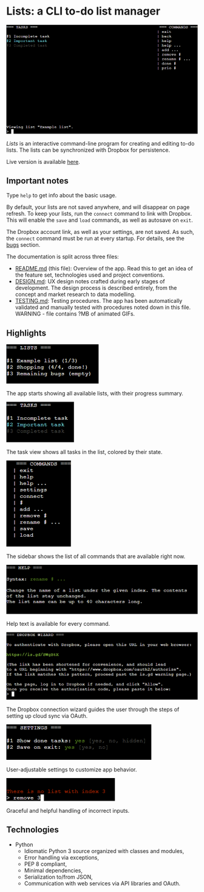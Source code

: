 # Lists: a CLI to-do list manager

![A screenshot of Lists running in the Code Institute terminal](doc/screenshot.png)

*Lists* is an interactive command-line program for creating and editing to-do lists. The lists can be synchronized with Dropbox for persistence.

Live version is available [here](https://tearnote-lists.herokuapp.com).

## Important notes

Type `help` to get info about the basic usage.

By default, your lists are not saved anywhere, and will disappear on page refresh. To keep your lists, run the `connect` command to link with Dropbox. This will enable the `save` and `load` commands, as well as autosave on `exit`.

The Dropbox account link, as well as your settings, are not saved. As such, the `connect` command must be run at every startup. For details, see the [bugs](#bugs) section.

The documentation is split across three files:

  - [README.md](README.md) (this file): Overview of the app. Read this to get an idea of the feature set, technologies used and project conventions.
  - [DESIGN.md](doc/DESIGN.md): UX design notes crafted during early stages of development. The design process is described entirely, from the concept and market research to data modelling.
  - [TESTING.md](doc/TESTING.md): Testing procedures. The app has been automatically validated and manually tested with procedures noted down in this file. WARNING - file contains ?MB of animated GIFs.

## Highlights

![Screenshot of Lists showing the list view](doc/highlights/lists.png)

The app starts showing all available lists, with their progress summary.

![Screenshot of Lists showing the task view](doc/highlights/tasks.png)

The task view shows all tasks in the list, colored by their state.

![Screenshot of Lists showing the sidebar](doc/highlights/sidebar.png)

The sidebar shows the list of all commands that are available right now.

![Screenshot of Lists showing help text](doc/highlights/help.png)

Help text is available for every command.

![Screenshot of Lists showing the Dropbox connection wizard](doc/highlights/dropbox.png)

The Dropbox connection wizard guides the user through the steps of setting up cloud sync via OAuth.

![Screenshot of Lists showing the settings view](doc/highlights/settings.png)

User-adjustable settings to customize app behavior.

![Screenshot of Lists showing error handling](doc/highlights/errors.png)

Graceful and helpful handling of incorrect inputs.

## Technologies

  - Python
    - Idiomatic Python 3 source organized with classes and modules,
    - Error handling via exceptions,
    - PEP 8 compliant,
    - Minimal dependencies,
    - Serialization to/from JSON,
    - Communication with web services via API libraries and OAuth.
